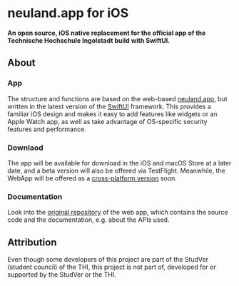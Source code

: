 # neuland.app for iOS


**An open source, iOS native replacement for the official app of the Technische Hochschule Ingolstadt build with SwiftUI.**

## About 
### App
The structure and functions are based on the web-based [neuland.app](https://neuland.app), but written in the latest version of the [SwiftUI](https://developer.apple.com/xcode/swiftui/) framework.
This provides a familiar iOS design and makes it easy to add features like widgets or an Apple Watch app, as well as take advantage of OS-specific security features and performance.

### Downlaod
The app will be available for download in the iOS and macOS Store at a later date, and a beta version will also be offered via TestFlight. 
Meanwhile, the WebApp will be offered as a [cross-platform version](https://github.com/neuland-ingolstadt/neuland.app-ios/tree/main) soon.

### Documentation
Look into the [original repository](https://github.com/neuland-ingolstadt/neuland.app) of the web app, which contains the source code and the documentation, e.g. about the APIs used.

## Attribution

Even though some developers of this project are part of the StudVer (student council)
of the THI, this project is not part of, developed for or supported by the StudVer
or the THI.
